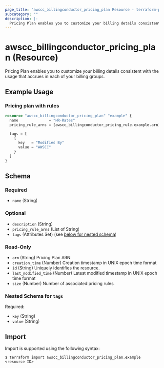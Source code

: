 ```yaml
---
page_title: "awscc_billingconductor_pricing_plan Resource - terraform-provider-awscc"
subcategory: ""
description: |-
  Pricing Plan enables you to customize your billing details consistent with the usage that accrues in each of your billing groups.
---
```


# awscc_billingconductor_pricing_plan (Resource)

Pricing Plan enables you to customize your billing details consistent with the usage that accrues in each of your billing groups.

## Example Usage

### Pricing plan with rules
```terraform
resource "awscc_billingconductor_pricing_plan" "example" {
  name              = "HR-Rates"
  pricing_rule_arns = [awscc_billingconductor_pricing_rule.example.arn]

  tags = [
    {
      key   = "Modified By"
      value = "AWSCC"
    }
  ]
}
```

<!-- schema generated by tfplugindocs -->
## Schema

### Required

- `name` (String)

### Optional

- `description` (String)
- `pricing_rule_arns` (List of String)
- `tags` (Attributes Set) (see [below for nested schema](#nestedatt--tags))

### Read-Only

- `arn` (String) Pricing Plan ARN
- `creation_time` (Number) Creation timestamp in UNIX epoch time format
- `id` (String) Uniquely identifies the resource.
- `last_modified_time` (Number) Latest modified timestamp in UNIX epoch time format
- `size` (Number) Number of associated pricing rules

<a id="nestedatt--tags"></a>
### Nested Schema for `tags`

Required:

- `key` (String)
- `value` (String)

## Import

Import is supported using the following syntax:

```shell
$ terraform import awscc_billingconductor_pricing_plan.example <resource ID>
```
